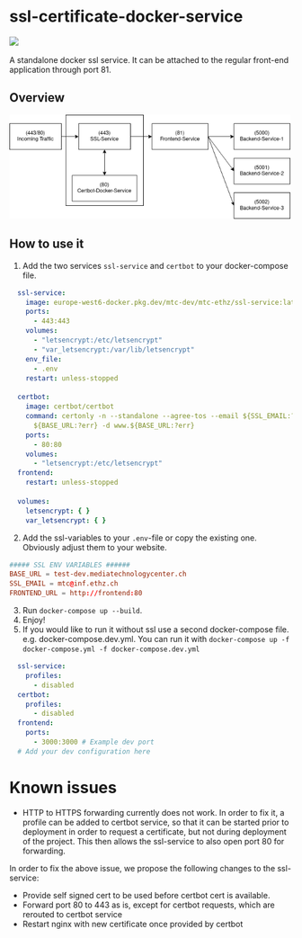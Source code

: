 # ssl-certificate-docker-service

<img src="https://img.shields.io/static/v1?label=status&message=in-review&color=orange">

A standalone docker ssl service. It can be attached to the regular front-end application through port 81.

## Overview

<img src="example-frontend/SSL-Service-Overview.png" width="500" alt="ssl-overview">

## How to use it

1. Add the two services `ssl-service` and `certbot` to your docker-compose file.

```yaml
  ssl-service:
    image: europe-west6-docker.pkg.dev/mtc-dev/mtc-ethz/ssl-service:latest
    ports:
      - 443:443
    volumes:
      - "letsencrypt:/etc/letsencrypt"
      - "var_letsencrypt:/var/lib/letsencrypt"
    env_file:
      - .env
    restart: unless-stopped

  certbot:
    image: certbot/certbot
    command: certonly -n --standalone --agree-tos --email ${SSL_EMAIL:?err} -d
      ${BASE_URL:?err} -d www.${BASE_URL:?err}
    ports:
      - 80:80
    volumes:
      - "letsencrypt:/etc/letsencrypt"
  frontend:
    restart: unless-stopped

  volumes:
    letsencrypt: { }
    var_letsencrypt: { }
```

2. Add the ssl-variables to your `.env`-file or copy the existing one. Obviously adjust them to your website.

```conf
##### SSL ENV VARIABLES ###### 
BASE_URL = test-dev.mediatechnologycenter.ch
SSL_EMAIL = mtc@inf.ethz.ch
FRONTEND_URL = http://frontend:80
```

3. Run `docker-compose up --build`.
4. Enjoy!
5. If you would like to run it without ssl use a second docker-compose file. e.g. docker-compose.dev.yml. You can run it
   with `docker-compose up -f docker-compose.yml -f docker-compose.dev.yml`

```yml
  ssl-service:
    profiles:
      - disabled
  certbot:
    profiles:
      - disabled
  frontend:
    ports:
      - 3000:3000 # Example dev port
  # Add your dev configuration here
```

# Known issues
- HTTP to HTTPS forwarding currently does not work. In order to fix it, a profile can be added to certbot service, so that it can be started prior
to deployment in order to request a certificate, but not during deployment of the project. This then allows the ssl-service to also open port 80 for forwarding.

In order to fix the above issue, we propose the following changes to the ssl-service:
- Provide self signed cert to be used before certbot cert is available.
- Forward port 80 to 443 as is, except for certbot requests, which are rerouted to certbot service
- Restart nginx with new certificate once provided by certbot